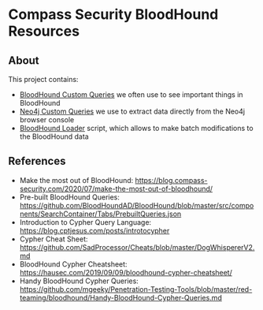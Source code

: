 # Compass Security BloodHound Resources

## About

This project contains:

* [BloodHound Custom Queries](BloodHound_Custom_Queries) we often use to see important things in BloodHound
* [Neo4j Custom Queries](Neo4J_Custom_Queries) we use to extract data directly from the Neo4j browser console
* [BloodHound Loader](BloodHoundLoader) script, which allows to make batch modifications to the BloodHound data

## References

* Make the most out of BloodHound: https://blog.compass-security.com/2020/07/make-the-most-out-of-bloodhound/
* Pre-built BloodHound Queries: https://github.com/BloodHoundAD/BloodHound/blob/master/src/components/SearchContainer/Tabs/PrebuiltQueries.json
* Introduction to Cypher Query Language: https://blog.cptjesus.com/posts/introtocypher
* Cypher Cheat Sheet: https://github.com/SadProcessor/Cheats/blob/master/DogWhispererV2.md
* BloodHound Cypher Cheatsheet: https://hausec.com/2019/09/09/bloodhound-cypher-cheatsheet/
* Handy BloodHound Cypher Queries: https://github.com/mgeeky/Penetration-Testing-Tools/blob/master/red-teaming/bloodhound/Handy-BloodHound-Cypher-Queries.md
